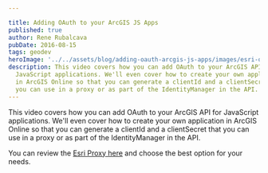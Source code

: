 ```yaml
---

title: Adding OAuth to your ArcGIS JS Apps
published: true
author: Rene Rubalcava
pubDate: 2016-08-15
tags: geodev
heroImage: '../../assets/blog/adding-oauth-arcgis-js-apps/images/esri-oauth.png'
description: This video covers how you can add OAuth to your ArcGIS API for
  JavaScript applications. We'll even cover how to create your own application
  in ArcGIS Online so that you can generate a clientId and a clientSecret that
  you can use in a proxy or as part of the IdentityManager in the API.
---
```


This video covers how you can add OAuth to your ArcGIS API for JavaScript
applications. We'll even cover how to create your own application in ArcGIS
Online so that you can generate a clientId and a clientSecret that you can use
in a proxy or as part of the IdentityManager in the API.

<lite-youtube videoid="QaxLRtoTZls"></lite-youtube>

You can review the [Esri Proxy here](https://github.com/esri/resource-proxy) and
choose the best option for your needs.
